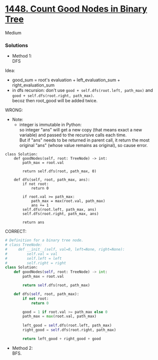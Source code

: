 # [1448. Count Good Nodes in Binary Tree](https://leetcode.com/problems/count-good-nodes-in-binary-tree/description/?envType=study-plan-v2&envId=leetcode-75)

Medium

### Solutions

- Method 1:\
DFS

Idea:
- good_sum = root's evaluation + left_evaluation_sum + right_evaluation_sum
- in dfs recursion: don't use `good + self.dfs(root.left, path_max)` and `good + self.dfs(root.right, path_max)`.\
  becoz then root_good will be added twice.

WRONG:
- Note:
  - integer is immutable in Python: \
  so integer "ans" will get a new copy (that means exact a new variable) and passed to the recursive calls each time. \
  But if "ans" needs to be returned in parent call, it return the most original "ans" (whose value remains as original), so cause error.

```
class Solution:
    def goodNodes(self, root: TreeNode) -> int:
        path_max = root.val

        return self.dfs(root, path_max, 0)

    def dfs(self, root, path_max, ans):
        if not root:
            return 0

        if root.val >= path_max:
            path_max = max(root.val, path_max)
            ans += 1
        self.dfs(root.left, path_max, ans)
        self.dfs(root.right, path_max, ans)

        return ans
```

CORRECT:
```python
# Definition for a binary tree node.
# class TreeNode:
#     def __init__(self, val=0, left=None, right=None):
#         self.val = val
#         self.left = left
#         self.right = right
class Solution:
    def goodNodes(self, root: TreeNode) -> int:
        path_max = root.val

        return self.dfs(root, path_max)

    def dfs(self, root, path_max):
        if not root:
            return 0

        good = 1 if root.val >= path_max else 0
        path_max = max(root.val, path_max)
            
        left_good = self.dfs(root.left, path_max)
        right_good = self.dfs(root.right, path_max)

        return left_good + right_good + good
```

- Method 2:\
  BFS.
